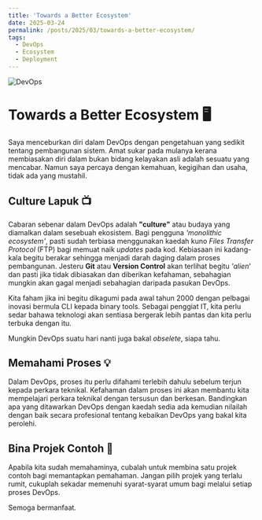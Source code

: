 ```yaml
---
title: 'Towards a Better Ecosystem'
date: 2025-03-24
permalink: /posts/2025/03/towards-a-better-ecosystem/
tags:
  - DevOps
  - Ecosystem
  - Deployment
---
```


![DevOps](https://penguin-technology.com/wp-content/uploads/2023/09/devops-loop-2048x971.png)


# Towards a Better Ecosystem 🖥️
Saya menceburkan diri dalam DevOps dengan pengetahuan yang sedikit tentang pembangunan sistem. Amat sukar pada mulanya kerana membiasakan diri dalam bukan bidang kelayakan asli adalah sesuatu yang mencabar. Namun saya percaya dengan kemahuan, kegigihan dan usaha, tidak ada yang mustahil.


## Culture Lapuk 📺

Cabaran sebenar dalam DevOps adalah **"culture"** atau budaya yang diamalkan dalam sesebuah ekosistem. Bagi pengguna *'monolithic ecosystem'*, pasti sudah terbiasa menggunakan kaedah kuno *Files Transfer Protocol* (FTP) bagi memuat naik *updates* pada kod. Kebiasaan ini kadang-kala begitu berakar sehingga menjadi darah daging dalam proses pembangunan. Jesteru **Git** atau **Version Control** akan terlihat begitu *'alien*' dan pasti jika tidak dibiasakan dan diberikan kefahaman, sebahagian mungkin akan gagal menjadi sebahagian daripada pasukan DevOps. 

Kita faham jika ini begitu dikagumi pada awal tahun 2000 dengan pelbagai inovasi bermula CLI kepada binary tools. Sebagai penggiat IT, kita perlu sedar bahawa teknologi akan sentiasa bergerak lebih pantas dan kita perlu terbuka dengan itu. 

Mungkin DevOps suatu hari nanti juga bakal *obselete*, siapa tahu.

## Memahami Proses 💡

Dalam DevOps, proses itu perlu difahami terlebih dahulu sebelum terjun kepada perkara teknikal. Kefahaman dalam proses ini akan membantu kita mempelajari perkara teknikal dengan tersusun dan berkesan. Bandingkan apa yang ditawarkan DevOps dengan kaedah sedia ada kemudian nilailah dengan baik secara profesional tentang kebaikan DevOps yang bakal kita perolehi.

## Bina Projek Contoh 🔨

Apabila kita sudah memahaminya, cubalah untuk membina satu projek contoh bagi memantapkan pemahaman. Jangan pilih projek yang terlalu rumit, cukuplah sekadar memenuhi syarat-syarat umum bagi melalui setiap proses DevOps.

Semoga bermanfaat.
